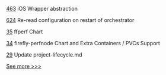 
[463](https://github.com/hyperledger/aries-vcx/pull/463) iOS Wrapper abstraction

[624](https://github.com/hyperledger/firefly/pull/624) Re-read configuration on restart of orchestrator

[35](https://github.com/hyperledger/firefly-helm-charts/pull/35) ffperf Chart

[34](https://github.com/hyperledger/firefly-helm-charts/pull/34) firefly-perfnode Chart and Extra Containers / PVCs Support

[29](https://github.com/hyperledger/tsc/pull/29) Update project-lifecycle.md


[See more >>>](https://start-here.hyperledger.org/pull-requests)
